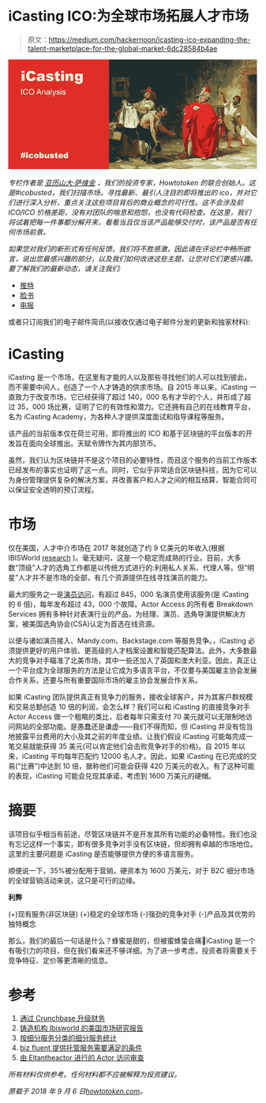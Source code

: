# iCasting ICO:为全球市场拓展人才市场

> 原文：<https://medium.com/hackernoon/icasting-ico-expanding-the-talent-marketplace-for-the-global-market-6dc28584b4ae>

![](img/fa0903f72f735672e2538a108ffb33a3.png)

*专栏作者是* [*亚历山大·萨维金*](https://howtotoken.com/blockchain-experts/) *，我们的投资专家，Howtotoken 的联合创始人。这是#icobusted，我们扫描市场，寻找最新、最引人注目的即将推出的 ico，并对它们进行深入分析，重点关注这些项目背后的商业概念的可行性。这不会涉及前 ICO/ICO 价格差距，没有对团队的喘息和抱怨，也没有代码检查。在这里，我们将试着把每一件事都分解开来，看看当且仅当该产品能够交付时，该产品是否有任何市场前景。*

*如果您对我们的新形式有任何反馈，我们将不胜感激，因此请在评论栏中畅所欲言，说出您最感兴趣的部分，以及我们如何改进这些主题，让您对它们更感兴趣。要了解我们的最新动态，请关注我们:*

*   [推特](https://twitter.com/howtotoken)
*   [脸书](https://www.facebook.com/groups/howtotoken/)
*   [电报](https://t.me/icobusted)

或者只订阅我们的电子邮件简讯(以接收仅通过电子邮件分发的更新和独家材料):

# iCasting

iCasting 是一个市场，在这里有才能的人以及那些寻找他们的人可以找到彼此，而不需要中间人，创造了一个人才铸造的供求市场。自 2015 年以来，iCasting 一直致力于改变市场，它已经获得了超过 140，000 名有才华的个人，并形成了超过 35，000 场比赛，证明了它的有效性和潜力。它还拥有自己的在线教育平台，名为 iCasting Academy，为各种人才提供深度面试和指导课程等服务。

该产品的当前版本仅在荷兰可用，即将推出的 ICO 和基于区块链的平台版本的开发旨在面向全球推出。天赋令牌作为其内部货币。

虽然，我们认为区块链并不是这个项目的必要特性，而且这个服务的当前工作版本已经发布的事实也证明了这一点。同时，它似乎非常适合区块链科技，因为它可以为身份管理提供复杂的解决方案，并改善客户和人才之间的相互结算，智能合同可以保证安全透明的预订流程。

# 市场

仅在美国，人才中介市场在 2017 年就创造了约 9 亿美元的年收入(根据 IBISWorld [research](https://www.ibisworld.com/industry-trends/specialized-market-research-reports/advisory-financial-services/other-outsourced-functions/casting-agencies.html) )。毫无疑问，这是一个稳定而成熟的行业。目前，大多数“顶级”人才的选角工作都是以传统方式进行的:利用私人关系、代理人等。但“明星”人才并不是市场的全部，有几个资源提供在线寻找演员的能力。

最大的服务之一是[演员访问](https://actorsaccess.com/)，有超过 845，000 名演员使用该服务(是 iCasting 的 6 倍)，每年发布超过 43，000 个故障。Actor Access 的所有者 Breakdown Services 拥有多种针对表演行业的产品，为经理、演员、选角导演提供解决方案，被美国选角协会(CSA)认定为首选在线资源。

以便与诸如演员接入、Mandy.com、Backstage.com 等服务竞争。，iCasting 必须提供更好的用户体验、更高级的人才档案设置和智能匹配算法。此外，大多数最大的竞争对手瞄准了北美市场，其中一些还加入了英国和澳大利亚。因此，真正让一个平台成为全球服务的方法是让它成为多语言平台，不仅要与美国雇主协会发展合作关系，还要与所有重要国际市场的雇主协会发展合作关系。

如果 iCasting 团队提供真正有竞争力的服务，接收全球客户，并为其客户群规模和交易总额创造 10 倍的利润，会怎么样？我们可以和 iCasting 的直接竞争对手 Actor Access 做一个粗略的类比，后者每年只需支付 70 美元就可以无限制地访问网站的全部功能。是愚蠢还是谦虚——我们不得而知，但 iCasting 并没有恰当地披露平台费用的大小及其之前的年度业绩。让我们假设 iCasting 可能每完成一笔交易就能获得 35 美元(可以肯定他们会击败竞争对手的价格)。自 2015 年以来，iCasting 平均每年匹配约 12000 名人才。因此，如果 iCasting 在已完成的交易(“比赛”)中达到 10 倍，据称他们可能会获得 420 万美元的收入。有了这种可能的表现，iCasting 可能会兑现其承诺，考虑到 1600 万美元的硬帽。

# 摘要

该项目似乎相当有前途，尽管区块链并不是开发其所有功能的必备特性。我们也没有忘记这样一个事实，即有很多竞争对手没有区块链，但却拥有卓越的市场地位。这里的主要问题是 iCasting 是否能够提供方便的多语言服务。

顺便说一下，35%被分配用于营销，硬资本为 1600 万美元，对于 B2C 细分市场的全球营销活动来说，这只是可行的边缘。

**利弊**

(+)现有服务(非区块链)
(+)稳定的全球市场
(-)强劲的竞争对手
(-)产品及其优势的独特概念

那么，我们的最后一句话是什么？蜂蜜是甜的，但被蜜蜂蛰会痛🙂iCasting 是一个有吸引力的项目，但在我们看来还不够详细。为了进一步考虑，投资者将需要关于竞争特征、定价等更清晰的信息。

# 参考

1.  [通过 Crunchbase 升级财务](https://www.crunchbase.com/organization/odesk#section-overview)
2.  [铸造机构 Ibisworld 的美国市场研究报告](https://www.ibisworld.com/industry-trends/specialized-market-research-reports/advisory-financial-services/other-outsourced-functions/casting-agencies.html)
3.  [按细分服务分类的细分服务统计](http://blog.breakdownservices.com/_working_about_us_page/)
4.  [biz fluent 提供托管服务需要满足的条件](https://bizfluent.com/info-8509694-escrow-license.html)
5.  [由 Eitantheactor 进行的 Actor 访问审查](http://eitantheactor.com/bio/tag/actors-access-scam/)

*所有材料仅供参考。任何材料都不应被解释为投资建议。*

*原载于 2018 年 9 月 6 日*[*howtotoken.com*](https://howtotoken.com/for-traders/icasting-ico-expanding-the-talent-marketplace-for-the-global-market/)*。*
